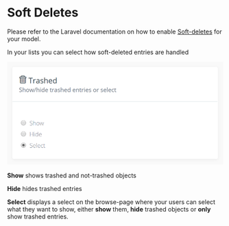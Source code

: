# Soft Deletes

Please refer to the Laravel documentation on how to enable [Soft-deletes](https://laravel.com/docs/eloquent#soft-deleting) for your model.

In your lists you can select how soft-deleted entries are handled

![](../.gitbook/assets/soft_deletes_list.png)

**Show** shows trashed and not-trashed objects

**Hide** hides trashed entries

**Select** displays a select on the browse-page where your users can select what they want to show, either **show** them, **hide** trashed objects or **only** show trashed entries.


